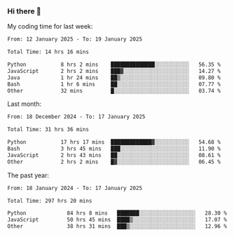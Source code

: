 ### Hi there 👋

My coding time for last week:

<!--START_SECTION:week-->

```txt
From: 12 January 2025 - To: 19 January 2025

Total Time: 14 hrs 16 mins

Python           8 hrs 2 mins    ██████████████░░░░░░░░░░░   56.35 %
JavaScript       2 hrs 2 mins    ███▓░░░░░░░░░░░░░░░░░░░░░   14.27 %
Java             1 hr 24 mins    ██▒░░░░░░░░░░░░░░░░░░░░░░   09.80 %
Bash             1 hr 6 mins     ██░░░░░░░░░░░░░░░░░░░░░░░   07.77 %
Other            32 mins         █░░░░░░░░░░░░░░░░░░░░░░░░   03.74 %
```

<!--END_SECTION:week-->

Last month:

<!--START_SECTION:month-->

```txt
From: 18 December 2024 - To: 17 January 2025

Total Time: 31 hrs 36 mins

Python           17 hrs 17 mins  █████████████▓░░░░░░░░░░░   54.68 %
Bash             3 hrs 45 mins   ███░░░░░░░░░░░░░░░░░░░░░░   11.90 %
JavaScript       2 hrs 43 mins   ██░░░░░░░░░░░░░░░░░░░░░░░   08.61 %
Other            2 hrs 2 mins    █▓░░░░░░░░░░░░░░░░░░░░░░░   06.45 %
```

<!--END_SECTION:month-->

The past year:

<!--START_SECTION:year-->

```txt
From: 18 January 2024 - To: 17 January 2025

Total Time: 297 hrs 20 mins

Python             84 hrs 8 mins   ███████░░░░░░░░░░░░░░░░░░   28.30 %
JavaScript         50 hrs 45 mins  ████▒░░░░░░░░░░░░░░░░░░░░   17.07 %
Other              38 hrs 31 mins  ███▒░░░░░░░░░░░░░░░░░░░░░   12.96 %
```

<!--END_SECTION:year-->
